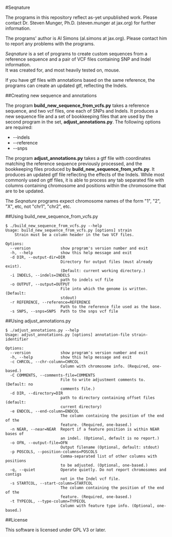 #Seqnature

The programs in this repository reflect as-yet unpublished work.
Please contact Dr. Steven Munger, Ph.D. (steven.munger at jax.org) for further
information.

The programs' author is Al Simons (al.simons at jax.org).  Please contact him
to report any problems with the programs.

_Seqnature_ is a set of programs to create custom sequences from a reference 
sequence and a pair of VCF files containing SNP and Indel information.  
It was created for, and most heavily tested on, mouse.

If you have gtf files with annotations based on the same reference, the
programs can create an updated gtf, reflecting the Indels.

##Creating new sequence and annotations

The program __build_new_sequence_from_vcfs.py__ takes a reference sequence, 
and two vcf files, one each of SNPs and Indels.  It produces a new
sequence file and a set of bookkeeping files that are used by the second
program in the set, __adjust_annotations.py__.  The following options are
required:
* --indels
* --reference
* --snps

The program __adjust_annotations.py__ takes a gtf file with coordinates matching
the reference sequence previously processed, and the bookkeeping files produced
by __build_new_sequence_from_vcfs.py__.  It produces an updated gtf file reflecting
the effects of the Indels.  While most commonly used on gtf files, it is able 
to process any tab separated file with columns containing chromosome and 
positions within the chromosome that are to be updated.

The _Seqnature_ programs expect chromosome names of the form "1", "2", "X", etc,
not "chr1", "chr2", etc.

##Using build_new_sequence_from_vcfs.py

    $ ./build_new_sequence_from_vcfs.py --help
    Usage: build_new_sequence_from_vcfs.py [options] strain
        Strain must be a column header in the two VCF files.

    Options:
      --version             show program's version number and exit
      -h, --help            show this help message and exit
      -d DIR, --output-dir=DIR
                            Directory for output files (must already exist).
                            (Default: current working directory.)
      -i INDELS, --indels=INDELS
                            path to indels vcf file
      -o OUTPUT, --output=OUTPUT
                            File into which the genome is written. (Default:
                            stdout)
      -r REFERENCE, --reference=REFERENCE
                            Path to the reference file used as the base.
      -s SNPS, --snps=SNPS  Path to the snps vcf file

##Using adjust_annotations.py

    $ ./adjust_annotations.py --help
    Usage: adjust_annotations.py [options] annotation-file strain-identifier

    Options:
      --version             show program's version number and exit
      -h, --help            show this help message and exit
      -c CHRCOL, --chr-column=CHRCOL
                            Column with chromosome info. (Required, one-based.)
      -C COMMENTS, --comments-file=COMMENTS
                            File to write adjustment comments to. (Default: no
                            comments file.)
      -d DIR, --directory=DIR
                            path to directory containing offset files (default:
                            current directory)
      -e ENDCOL, --end-column=ENDCOL
                            The column containing the position of the end of the
                            feature. (Required, one-based.)
      -n NEAR, --near=NEAR  Report if a feature position is within NEAR bases of
                            an indel. (Optional, default is no report.)
      -o OFN, --output-file=OFN
                            Output filename (Optional, default: stdout)
      -p POSCOLS, --position-columns=POSCOLS
                            Comma-separated list of other columns with positions
                            to be adjusted. (Optional, one-based.)
      -q, --quiet           Operate quietly. Do not report chromosomes and contigs
                            not in the Indel vcf file.
      -s STARTCOL, --start-column=STARTCOL
                            The column containing the position of the end of the
                            feature. (Required, one-based.)
      -t TYPECOL, --type-column=TYPECOL
                            Column with feature type info. (Optional, one-based.)

##License

This software is licensed under GPL V3 or later.